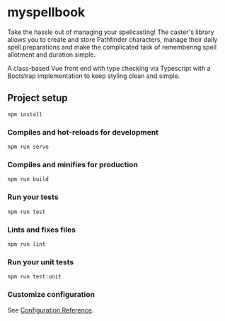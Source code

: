 # myspellbook

Take the hassle out of managing your spellcasting!  The caster's library allows you to create and store Pathfinder characters, manage their daily spell preparations and make the complicated task of remembering spell allotment and duration simple.

A class-based Vue front end with type checking via Typescript with a Bootstrap implementation to keep styling clean and simple.


## Project setup
```
npm install
```

### Compiles and hot-reloads for development
```
npm run serve
```

### Compiles and minifies for production
```
npm run build
```

### Run your tests
```
npm run test
```

### Lints and fixes files
```
npm run lint
```

### Run your unit tests
```
npm run test:unit
```

### Customize configuration
See [Configuration Reference](https://cli.vuejs.org/config/).
